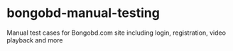 # bongobd-manual-testing
Manual test cases for Bongobd.com site including login, registration, video playback and more
